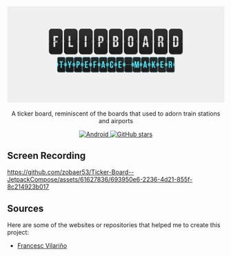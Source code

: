 <p align="center">
  <img src="https://github.com/zobaer53/Ticker-Board--JetpackCompose/blob/master/medias/tickerCover.png" alt="Ticker Board" />
</p>

<p align="center">A ticker board, reminiscent of the boards that used to adorn train stations and airports</p>
  
<p align="center">
  
  <a href="https://www.jetbrains.com/fr-fr/lp/compose-multiplatform/">
    <img src="https://img.shields.io/badge/-android-brightgreen" alt="Android">
  </a>
  
    
  <a href="https://github.com/zobaer53/Ticker-Board-JetpackCompose">
    <img alt="GitHub stars" src="https://img.shields.io/github/stars/zobaer53/Ticker-Board--JetpackCompose.svg?style=social">
  </a>
  
</p>

## Screen Recording

https://github.com/zobaer53/Ticker-Board--JetpackCompose/assets/61627836/693950e6-2236-4d21-855f-8c214923b017


## Sources

Here are some of the websites or repositories that helped me to create this project:

- [ Francesc Vilariño](https://gist.github.com/fvilarino)

